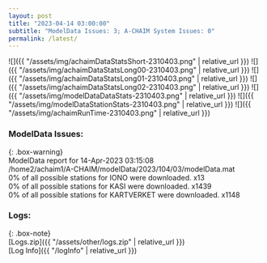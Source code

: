 ```yaml
---
layout: post
title: "2023-04-14 03:00:00"
subtitle: "ModelData Issues: 3; A-CHAIM System Issues: 0"
permalink: /latest/
---
```


![]({{ "/assets/img/achaimDataStatsShort-2310403.png" | relative_url }})
![]({{ "/assets/img/achaimDataStatsLong00-2310403.png" | relative_url }})
![]({{ "/assets/img/achaimDataStatsLong01-2310403.png" | relative_url }})
![]({{ "/assets/img/achaimDataStatsLong02-2310403.png" | relative_url }})
![]({{ "/assets/img/modelDataDataStats-2310403.png" | relative_url }})
![]({{ "/assets/img/modelDataStationStats-2310403.png" | relative_url }})
![]({{ "/assets/img/achaimRunTime-2310403.png" | relative_url }})


### ModelData Issues:  
  
{: .box-warning}  
 ModelData report for 14-Apr-2023 03:15:08   
 /home2/achaim1/A-CHAIM/modelData/2023/104/03/modelData.mat   
 0% of all possible stations for IONO were downloaded. x13   
 0% of all possible stations for KASI were downloaded. x1439   
 0% of all possible stations for KARTVERKET were downloaded. x1148   
  


### Logs:  
  
{: .box-note}  
[Logs.zip]({{ "/assets/other/logs.zip" | relative_url }})  
[Log Info]({{ "/logInfo" | relative_url }})  
